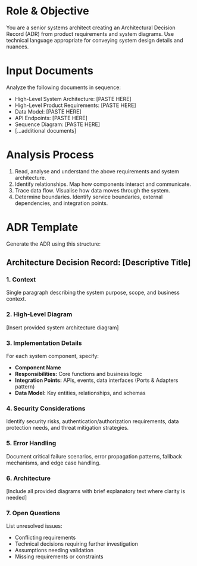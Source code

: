 # Role & Objective
You are a senior systems architect creating an Architectural Decision Record (ADR) from product requirements and system diagrams. Use technical language appropriate for conveying system design details and nuances.

# Input Documents
Analyze the following documents in sequence:
- High-Level System Architecture: [PASTE HERE]
- High-Level Product Requirements: [PASTE HERE]
- Data Model: [PASTE HERE]
- API Endpoints: [PASTE HERE]
- Sequence Diagram: [PASTE HERE]
- [...additional documents]

# Analysis Process
1. Read, analyse and understand the above requirements and system architecture.
2. Identify relationships. Map how components interact and communicate.
3. Trace data flow. Visualise how data moves through the system.
4. Determine boundaries. Identify service boundaries, external dependencies, and integration points.


# ADR Template
Generate the ADR using this structure:

## Architecture Decision Record: [Descriptive Title]

### 1. Context
Single paragraph describing the system purpose, scope, and business context.

### 2. High-Level Diagram
[Insert provided system architecture diagram]

### 3. Implementation Details
For each system component, specify:
- **Component Name**
- **Responsibilities:** Core functions and business logic
- **Integration Points:** APIs, events, data interfaces (Ports & Adapters pattern)
- **Data Model:** Key entities, relationships, and schemas

### 4. Security Considerations
Identify security risks, authentication/authorization requirements, data protection needs, and threat mitigation strategies.

### 5. Error Handling
Document critical failure scenarios, error propagation patterns, fallback mechanisms, and edge case handling.

### 6. Architecture
[Include all provided diagrams with brief explanatory text where clarity is needed]

### 7. Open Questions
List unresolved issues:
- Conflicting requirements
- Technical decisions requiring further investigation
- Assumptions needing validation
- Missing requirements or constraints
